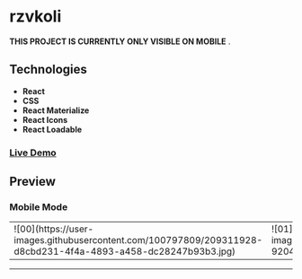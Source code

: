 # rzvkoli

**THIS PROJECT IS CURRENTLY ONLY VISIBLE ON MOBILE** .

## Technologies

- **React**
- **CSS**
- **React Materialize**
- **React Icons**
- **React Loadable**

### [Live Demo](https://rzvkoli.netlify.app/)

## Preview
### Mobile Mode

<table>
  <tr>
    <td>![00](https://user-images.githubusercontent.com/100797809/209311928-d8cbd231-4f4a-4893-a458-dc28247b93b3.jpg)</td>
    <td>![01](https://user-images.githubusercontent.com/100797809/209312167-920452f2-8b14-4896-b196-59eb0a0da8c6.jpg)</td>
  </tr>
</table>

---
